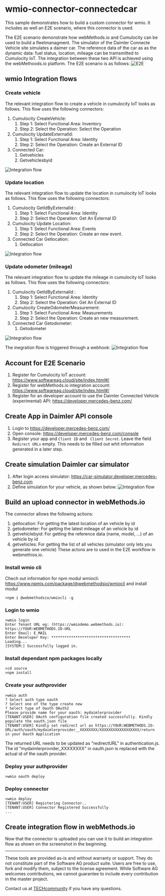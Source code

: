 # wmio-connector-connectedcar
This sample demonstrates how to build a custom connector for wmio. It includes as well an E2E scenario, where this connector is used.

The E2E scenario demonstrate how webMethods.io and Cumulocity can be used to build a fleetmanagment. The simulator of the Daimler Connecte Vehicle site simulates a daimer car.
The reference data of the car as as the dynamic data: fuel status, location, mileage can be tramsmitted to Cumulocity IoT. The integration between these two API is achieved using the webMethoods.io platform.
The E2E scenario is as follows: ![E2E](https://github.com/SoftwareAG/wmio-connector-connectedcar/blob/master/resources/E2E_complete_V01.png)

## wmio Integration flows

### Create vehicle

The relevant integration flow to create a vehicle in cumulocity IoT looks as follows. This flow uses the following connectors:
1. Cumulocity CreateVehicle:
    1. Step 1: Select Functional Area: Inventory
    2. Step 2: Select the Operation: Select the Operation
2. Cumulocity UpdateExternalId:
    1. Step 1: Select Functional Area: Identity
    2. Step 2: Select the Operation: Create an External ID
3. Connected Car:
    1. Getvehicles
    2. Getvehiclesbyid

![Integration flow](https://github.com/SoftwareAG/wmio-connector-connectedcar/blob/master/resources/E2E_create_car_V01.png)

### Update location

The relevant integration flow to update the location in cumulocity IoT looks as follows. This flow uses the following connectors:
1. Cumulocity GetIdByExternalId :
    1. Step 1: Select Functional Area: Identity
    2. Step 2: Select the Operation: Get An External ID
1. Cumulocity Update Location:
    1. Step 1: Select Functional Area: Events
    2. Step 2: Select the Operation: Create an new event.
2. Connected Car Getlocation:
    1. Getlocation  

![Integration flow](https://github.com/SoftwareAG/wmio-connector-connectedcar/blob/master/resources/E2E_update_location_V01.png)

### Update odometer (mileage)

The relevant integration flow to update the mileage in cumulocity IoT looks as follows. This flow uses the following connectors:
1. Cumulocity GetIdByExternalId :
    1. Step 1: Select Functional Area: Identity
    2. Step 2: Select the Operation: Get An External ID
1. Cumulocity CreateOdometerMeasurement:
    1. Step 1: Select Functional Area: Measurements
    2. Step 2: Select the Operation: Create an new measurement.
2. Connected Car Getodometer:
    1. Getodometer  

![Integration flow](https://github.com/SoftwareAG/wmio-connector-connectedcar/blob/master/resources/E2E_update_odometer_V01.png)

The inegration flow is triggered through a webhook:
![Integration flow](https://github.com/SoftwareAG/wmio-connector-connectedcar/blob/master/resources/E2E_update_odometer_webhook_V02.png)

## Account for E2E Scenario
1. Register for Cumulocity IoT account: https://www.softwareag.cloud/site/index.html#/
2. Register for webMethods.io integration account: https://www.softwareag.cloud/site/index.html#/
3. Register for an developer account to use the Daimler Connected Vehicle (experimental) API: https://developer.mercedes-benz.com/

## Create App in Daimler API console
1. Login to https://developer.mercedes-benz.com/
2. Open console: https://developer.mercedes-benz.com/console
3. Register your app and `Client ID` and ` Client Secret`. Leave the field ` Redirect URLs` empty. This needs to be filled out whit information generated in a later step.

## Create simulation Daimler car simulator
1. After login access simulator: https://car-simulator.developer.mercedes-benz.com
2. Define simulation for your vehicle, as shown below:
![Integration flow](https://github.com/SoftwareAG/wmio-connector-connectedcar/blob/master/resources/E2E_simulator_V02.png)


## Build an upload connector in webMethods.io

The connector allows the following actions:
1. getlocation: For getting the latest location of an vehicle by id
2. getodometer: For getting the latest mileage of an vehicle by id
3. getvehiclebyid: For getting the reference data (name, model, ...) of an vehicle by id
4. getvehicles: For getting the list of all vehicles (simulator only lets you generate one vehicle)
These actons are to used in the E2E workflow in webmethios.io.

### Install wmio cli
Chech out information for npm modul wmiocli: https://www.npmjs.com/package/@webmethodsio/wmiocli and install modul

```
>npm i @webmethodsio/wmiocli -g
```

### Login to wmio
```
>wmio login
Enter Tenant URL eg: (https://wmiodemo.webmethods.io): https://YOUR:WEBMETHODS.IO-URL
Enter Email: E_MAIL
Enter Developer Key: ************************************
Loading...
[SYSTEM:] Successfully logged in.
```

### Install dependant npm packages locally

```
>cd source
>npm install
```

### Create your authprovider
```
>wmio auth
? Select auth type oauth
? Select one of the type create new
? Select type of Oauth OAuth2
Please provide name for your oauth: mydaimlerprovider
[TENANT:USER] OAuth configuration file created successfully. Kindly populate the oauth.json file
[TENANT:USER] Kindly set redirect url as https://YOUR:WEBMETHODS.IO-URL/auth/oauth/mydaimlerprovider__XXXXXXXX/XXXXXXXXXXXXXXXXXX/return in your Oauth Application
```
The returned URL needs to be updated as "redirectURL" in authentication.js.
The id "mydaimlerprovider_XXXXXXXX" in oauth.json is replaced with the actual id of the oauth provider.

### Deploy your authprovider
```
>wmio oauth deploy
```

### Deploy connector

```
>wmio deploy
[TENANT:USER] Registering Connector..
[TENANT:USER] Connector Registered Successfully
...
```

## Create integration flow in webMethods.io
Now that the connector is uploaded you can use it to build an integration flow as shown on the screenshot in the beginning.
______________________
These tools are provided as-is and without warranty or support. They do not constitute part of the Software AG product suite. Users are free to use, fork and modify them, subject to the license agreement. While Software AG welcomes contributions, we cannot guarantee to include every contribution in the master project.	

Contact us at [TECHcommunity](mailto:technologycommunity@softwareag.com?subject=Github/SoftwareAG) if you have any questions.

